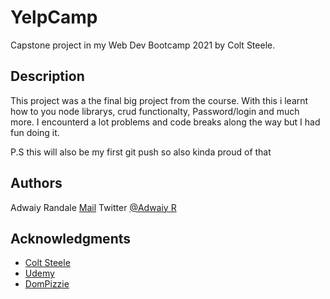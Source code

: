 # YelpCamp

Capstone project in my Web Dev Bootcamp 2021 by Colt Steele.

## Description

This project was a the final big project from the course. With this i learnt how to you node librarys, crud functionalty, Password/login and much more.
I encounterd a lot problems and code breaks along the way but I had fun doing it.

P.S this will also be my first git push so also kinda proud of that

## Authors

Adwaiy Randale
[Mail](adflarezero3@gmail.com)
Twitter [@Adwaiy R](https://twitter.com/adwaiyr)



## Acknowledgments
* [Colt Steele](https://github.com/Colt) 
* [Udemy](https://www.udemy.com/course/the-web-developer-bootcamp)
* [DomPizzie](https://gist.github.com/DomPizzie)

